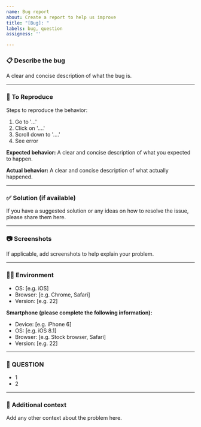 ```yaml
---
name: Bug report
about: Create a report to help us improve
title: "[Bug]: "
labels: bug, question
assigness: ''

---
```


### 📋 **Describe the bug**
A clear and concise description of what the bug is.

---

### 🐞 **To Reproduce**
Steps to reproduce the behavior:
1. Go to '...'
2. Click on '....'
3. Scroll down to '....'
4. See error

**Expected behavior:**
A clear and concise description of what you expected to happen.

**Actual behavior:**
A clear and concise description of what actually happened.

---

### ✅ **Solution** (if available)
If you have a suggested solution or any ideas on how to resolve the issue, please share them here.

---

### 📷 **Screenshots**
If applicable, add screenshots to help explain your problem.

---

### 🧑‍💻 **Environment**
- OS: [e.g. iOS]
- Browser: [e.g. Chrome, Safari]
- Version: [e.g. 22]

**Smartphone (please complete the following information):**
- Device: [e.g. iPhone 6]
- OS: [e.g. iOS 8.1]
- Browser: [e.g. Stock browser, Safari]
- Version: [e.g. 22]

---

### 🔧 **QUESTION**
- 1
- 2

---

### 🔧 **Additional context**
Add any other context about the problem here.